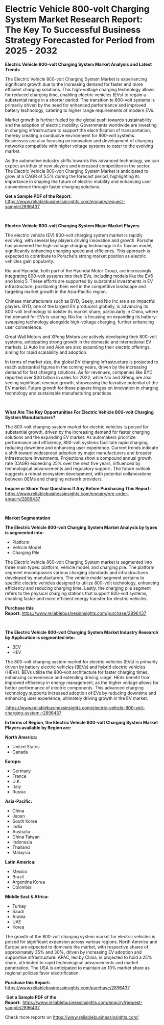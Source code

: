 <p><h1>Electric Vehicle 800-volt Charging System Market Research Report: The Key To Successful Business Strategy Forecasted for Period from 2025 - 2032</h1></p><p><strong>Electric Vehicle 800-volt Charging System Market Analysis and Latest Trends</strong></p>
<p><p>The Electric Vehicle 800-volt Charging System Market is experiencing significant growth due to the increasing demand for faster and more efficient charging solutions. This high-voltage charging technology allows for reduced charging time, enabling electric vehicles (EVs) to regain a substantial range in a shorter period. The transition to 800-volt systems is primarily driven by the need for enhanced performance and improved battery technology, catering to higher range requirements of modern EVs.</p><p>Market growth is further fueled by the global push towards sustainability and the adoption of electric mobility. Governments worldwide are investing in charging infrastructure to support the electrification of transportation, thereby creating a conducive environment for 800-volt systems. Businesses are also focusing on innovation and development of charging networks compatible with higher voltage systems to cater to the evolving market.</p><p>As the automotive industry shifts towards this advanced technology, we can expect an influx of new players and increased competition in the sector. The Electric Vehicle 800-volt Charging System Market is anticipated to grow at a CAGR of 5.5% during the forecast period, highlighting its importance in shaping the future of electric mobility and enhancing user convenience through faster charging solutions.</p></p>
<p><strong>Get a Sample PDF of the Report:&nbsp;</strong> <a href="https://www.reliablebusinessinsights.com/enquiry/request-sample/2896437?utm_campaign=2960&utm_medium=2&utm_source=Github&utm_content=ia&utm_term=15032025&utm_id=electric-vehicle-800-volt-charging-system">https://www.reliablebusinessinsights.com/enquiry/request-sample/2896437</a></p>
<p>&nbsp;</p>
<p><strong>Electric Vehicle 800-volt Charging System Major Market Players</strong></p>
<p><p>The electric vehicle (EV) 800-volt charging system market is rapidly evolving, with several key players driving innovation and growth. Porsche has pioneered the high-voltage charging technology in its Taycan model, significantly enhancing charging speed and efficiency. This approach is expected to contribute to Porsche's strong market position as electric vehicles gain popularity.</p><p>Kia and Hyundai, both part of the Hyundai Motor Group, are increasingly integrating 800-volt systems into their EVs, including models like the EV6 and Ioniq 5. These efforts are supported by substantial investments in EV infrastructure, positioning them well in the competitive landscape and targeting market growth in the Asia-Pacific region.</p><p>Chinese manufacturers such as BYD, Geely, and Nio Inc are also impactful players. BYD, one of the largest EV producers globally, is advancing its 800-volt technology to bolster its market share, particularly in China, where the demand for EVs is soaring. Nio Inc is focusing on expanding its battery-swapping technology alongside high-voltage charging, further enhancing user convenience.</p><p>Great Wall Motors and XPeng Motors are actively developing their 800-volt systems, anticipating strong growth in the domestic and international EV markets. Li Auto Inc and Aion are also expanding their electric offerings, aiming for rapid scalability and adoption.</p><p>In terms of market size, the global EV charging infrastructure is projected to reach substantial figures in the coming years, driven by the increasing demand for fast charging solutions. As for revenues, companies like BYD reported over $30 billion in sales for 2022, while Nio and XPeng are also seeing significant revenue growth, showcasing the lucrative potential of the EV market. Future growth for these players hinges on innovation in charging technology and sustainable manufacturing practices.</p></p>
<p>&nbsp;</p>
<p><strong>What Are The Key Opportunities For Electric Vehicle 800-volt Charging System Manufacturers?</strong></p>
<p><p>The 800-volt charging system market for electric vehicles is poised for substantial growth, driven by the increasing demand for faster charging solutions and the expanding EV market. As automakers prioritize performance and efficiency, 800-volt systems facilitate rapid charging, reducing downtime and enhancing user experience. Current trends indicate a shift toward widespread adoption by major manufacturers and broader infrastructure investments. Projections show a compound annual growth rate (CAGR) exceeding 25% over the next five years, influenced by technological advancements and regulatory support. The future outlook suggests a robust ecosystem development, with potential collaborations between OEMs and charging network providers.</p></p>
<p><strong>Inquire or Share Your Questions If Any Before Purchasing This Report:</strong> <a href="https://www.reliablebusinessinsights.com/enquiry/pre-order-enquiry/2896437?utm_campaign=2960&utm_medium=2&utm_source=Github&utm_content=ia&utm_term=15032025&utm_id=electric-vehicle-800-volt-charging-system">https://www.reliablebusinessinsights.com/enquiry/pre-order-enquiry/2896437</a></p>
<p>&nbsp;</p>
<p><strong>Market Segmentation</strong></p>
<p><strong>The Electric Vehicle 800-volt Charging System Market Analysis by types is segmented into:</strong></p>
<p><ul><li>Platform</li><li>Vehicle Model</li><li>Charging Pile</li></ul></p>
<p><p>The Electric Vehicle 800-volt Charging System market is segmented into three main types: platform, vehicle model, and charging pile. The platform segment encompasses various charging standards and infrastructures developed by manufacturers. The vehicle model segment pertains to specific electric vehicles designed to utilize 800-volt technology, enhancing efficiency and reducing charging time. Lastly, the charging pile segment refers to the physical charging stations that support 800-volt systems, enabling faster and more efficient energy transfer for electric vehicles.</p></p>
<p><strong>Purchase this Report:&nbsp;</strong><a href="https://www.reliablebusinessinsights.com/purchase/2896437?utm_campaign=2960&utm_medium=2&utm_source=Github&utm_content=ia&utm_term=15032025&utm_id=electric-vehicle-800-volt-charging-system">https://www.reliablebusinessinsights.com/purchase/2896437</a></p>
<p>&nbsp;</p>
<p><strong>The Electric Vehicle 800-volt Charging System Market Industry Research by Application is segmented into:</strong></p>
<p><ul><li>BEV</li><li>HEV</li></ul></p>
<p><p>The 800-volt charging system market for electric vehicles (EVs) is primarily driven by battery electric vehicles (BEVs) and hybrid electric vehicles (HEVs). BEVs utilize the 800-volt architecture for faster charging times, enhancing convenience and extending driving range. HEVs benefit from improved efficiency in energy management, as the higher voltage allows for better performance of electric components. This advanced charging technology supports increased adoption of EVs by reducing downtime and enhancing user experience, ultimately driving growth in the EV market.</p></p>
<p><a href="https://www.reliablebusinessinsights.com/electric-vehicle-800-volt-charging-system-r2896437?utm_campaign=2960&utm_medium=2&utm_source=Github&utm_content=ia&utm_term=15032025&utm_id=electric-vehicle-800-volt-charging-system">&nbsp;https://www.reliablebusinessinsights.com/electric-vehicle-800-volt-charging-system-r2896437</a></p>
<p><strong>In terms of Region, the Electric Vehicle 800-volt Charging System Market Players available by Region are:</strong></p>
<p>
    <p> <strong> North America: </strong>
        <ul>
            <li>United States</li>
            <li>Canada</li>
        </ul>
        </p> 
    <p> <strong> Europe: </strong>
        <ul>
            <li>Germany</li>
            <li>France</li>
            <li>U.K.</li>
            <li>Italy</li>
            <li>Russia</li>
        </ul>
        </p> 
    <p> <strong> Asia-Pacific: </strong>
        <ul>
            <li>China</li>
            <li>Japan</li>
            <li>South Korea</li>
            <li>India</li>
            <li>Australia</li>
            <li>China Taiwan</li>
            <li>Indonesia</li>
            <li>Thailand</li>
            <li>Malaysia</li>
        </ul>
        </p> 
    <p> <strong> Latin America: </strong>
        <ul>
            <li>Mexico</li>
            <li>Brazil</li>
            <li>Argentina Korea</li>
            <li>Colombia</li>
        </ul>
        </p> 
    <p> <strong> Middle East & Africa: </strong>
        <ul>
            <li>Turkey</li>
            <li>Saudi</li>
            <li>Arabia</li>
            <li>UAE</li>
            <li>Korea</li>
        </ul>
    </p>
    </p>
<p><p>The growth of the 800-volt charging system market for electric vehicles is poised for significant expansion across various regions. North America and Europe are expected to dominate the market, with respective shares of approximately 35% and 30%, driven by increasing EV adoption and supportive infrastructure. APAC, led by China, is projected to hold a 25% share, attributed to rapid technological advancements and market penetration. The USA is anticipated to maintain an 10% market share as regional policies favor electrification.</p></p>
<p><strong>Purchase this Report: </strong><a href="https://www.reliablebusinessinsights.com/purchase/2896437?utm_campaign=2960&utm_medium=2&utm_source=Github&utm_content=ia&utm_term=15032025&utm_id=electric-vehicle-800-volt-charging-system">https://www.reliablebusinessinsights.com/purchase/2896437</a></p>
<p>&nbsp;<strong>Get a Sample PDF of the Report:&nbsp;&nbsp;</strong><a href="https://www.reliablebusinessinsights.com/enquiry/request-sample/2896437?utm_campaign=2960&utm_medium=2&utm_source=Github&utm_content=ia&utm_term=15032025&utm_id=electric-vehicle-800-volt-charging-system">https://www.reliablebusinessinsights.com/enquiry/request-sample/2896437</a></p>
<p><strong></strong></p>
<p>Check more reports on <a href="https://www.reliablebusinessinsights.com/?utm_campaign=2960&utm_medium=2&utm_source=Github&utm_content=ia&utm_term=15032025&utm_id=electric-vehicle-800-volt-charging-system">https://www.reliablebusinessinsights.com/</a></p>